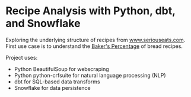 # Recipe Analysis with Python, dbt, and Snowflake 

Exploring the underlying structure of recipes from www.seriouseats.com. First use case is to understand the [Baker's Percentage](https://www.kingarthurbaking.com/pro/reference/bakers-percentage) of bread recipes. 

Project uses:
* Python BeautifulSoup for webscraping
* Python python-crfsuite for natural language processing (NLP)
* dbt for SQL-based data transforms
* Snowflake for data persistence 
